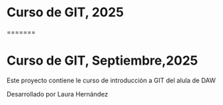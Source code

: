 # Curso de GIT, 2025
=======
# Curso de GIT, Septiembre,2025

Este proyecto contiene le curso de introducción a GIT del alula de DAW

Desarrollado por Laura Hernández



